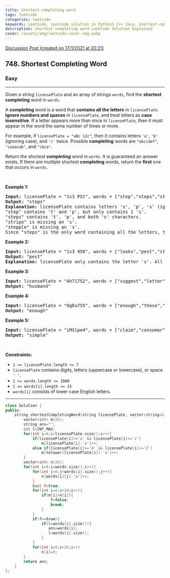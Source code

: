 ```yaml
---
title: shortest completing word
tags: leetcode
categories: leetcode
keywords: LeetCode, leetcode solution in Python3 C++ Java, shortest-completing-word solution
description: shortest completing word LeetCode Solution Explained
cover: /assets/img/leetcode-cover-img.webp
---
```





[Discussion Post (created on 17/1/2021 at 20:21)](https://leetcode.com/problems/shortest-completing-word/discuss/1069919/C%2B%2B-or-Easy-Solution)  
<h2>748. Shortest Completing Word</h2><h3>Easy</h3><hr><div><p>Given a string <code>licensePlate</code> and an array of strings <code>words</code>, find the <strong>shortest completing</strong> word in <code>words</code>.</p>

<p>A <strong>completing</strong> word is a word that <strong>contains all the letters</strong> in <code>licensePlate</code>. <strong>Ignore numbers and spaces</strong> in <code>licensePlate</code>, and treat letters as <strong>case insensitive</strong>. If a letter appears more than once in <code>licensePlate</code>, then it must appear in the word the same number of times or more.</p>

<p>For example, if <code>licensePlate</code><code> = "aBc 12c"</code>, then it contains letters <code>'a'</code>, <code>'b'</code> (ignoring case), and <code>'c'</code> twice. Possible <strong>completing</strong> words are <code>"abccdef"</code>, <code>"caaacab"</code>, and <code>"cbca"</code>.</p>

<p>Return <em>the shortest <strong>completing</strong> word in </em><code>words</code><em>.</em> It is guaranteed an answer exists. If there are multiple shortest <strong>completing</strong> words, return the <strong>first</strong> one that occurs in <code>words</code>.</p>

<p>&nbsp;</p>
<p><strong>Example 1:</strong></p>

<pre><strong>Input:</strong> licensePlate = "1s3 PSt", words = ["step","steps","stripe","stepple"]
<strong>Output:</strong> "steps"
<strong>Explanation:</strong> licensePlate contains letters 's', 'p', 's' (ignoring case), and 't'.
"step" contains 't' and 'p', but only contains 1 's'.
"steps" contains 't', 'p', and both 's' characters.
"stripe" is missing an 's'.
"stepple" is missing an 's'.
Since "steps" is the only word containing all the letters, that is the answer.
</pre>

<p><strong>Example 2:</strong></p>

<pre><strong>Input:</strong> licensePlate = "1s3 456", words = ["looks","pest","stew","show"]
<strong>Output:</strong> "pest"
<strong>Explanation:</strong> licensePlate only contains the letter 's'. All the words contain 's', but among these "pest", "stew", and "show" are shortest. The answer is "pest" because it is the word that appears earliest of the 3.
</pre>

<p><strong>Example 3:</strong></p>

<pre><strong>Input:</strong> licensePlate = "Ah71752", words = ["suggest","letter","of","husband","easy","education","drug","prevent","writer","old"]
<strong>Output:</strong> "husband"
</pre>

<p><strong>Example 4:</strong></p>

<pre><strong>Input:</strong> licensePlate = "OgEu755", words = ["enough","these","play","wide","wonder","box","arrive","money","tax","thus"]
<strong>Output:</strong> "enough"
</pre>

<p><strong>Example 5:</strong></p>

<pre><strong>Input:</strong> licensePlate = "iMSlpe4", words = ["claim","consumer","student","camera","public","never","wonder","simple","thought","use"]
<strong>Output:</strong> "simple"
</pre>

<p>&nbsp;</p>
<p><strong>Constraints:</strong></p>

<ul>
	<li><code>1 &lt;= licensePlate.length &lt;= 7</code></li>
	<li><code>licensePlate</code> contains digits, letters (uppercase or lowercase), or space <code>' '</code>.</li>
	<li><code>1 &lt;= words.length &lt;= 1000</code></li>
	<li><code>1 &lt;= words[i].length &lt;= 15</code></li>
	<li><code>words[i]</code> consists of lower case English letters.</li>
</ul>
</div>

---




```cpp
class Solution {
public:
    string shortestCompletingWord(string licensePlate, vector<string>& words) {
        vector<int> m(26);
        string ans="";
        int l=INT_MAX;
        for(int i=0;i<licensePlate.size();i++){
            if(licensePlate[i]>='a' && licensePlate[i]<='z')
                m[licensePlate[i]-'a']++;
            else if(licensePlate[i]>='A' && licensePlate[i]<='Z')
                m[tolower(licensePlate[i])-'a']++;
        }
        vector<int> n(26);
        for(int i=0;i<words.size();i++){
            for(int j=0;j<words[i].size();j++){
                n[words[i][j]-'a']++;
            }
            bool f=true;
            for(int i=0;i<26;i++){
                if(m[i]>n[i]){
                    f=false;
                    break;
                }
            }
            if(f==true){
                if(l>words[i].size()){
                   ans=words[i];
                   l=words[i].size(); 
                }
            }
            for(int i=0;i<26;i++)
                n[i]=0;
        }
        return ans;
    }
};
```
